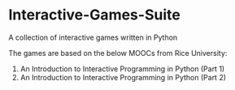 # Interactive-Games-Suite
A collection of interactive games written in Python

The games are based on the below MOOCs from Rice University:

1) An Introduction to Interactive Programming in Python (Part 1)
2) An Introduction to Interactive Programming in Python (Part 2)

